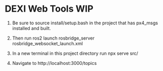 # DEXI Web Tools WIP

1. Be sure to source install/setup.bash in the project that has px4_msgs installed and built.

2. Then run ros2 launch rosbridge_server rosbridge_websocket_launch.xml

3. In a new terminal in this project directory run npx serve src/

4. Navigate to http://localhost:3000/topics